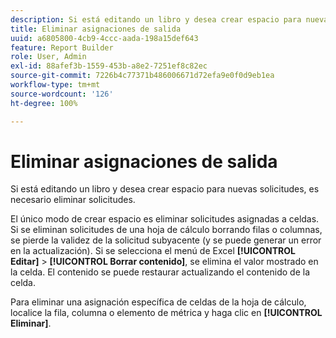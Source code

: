 ```yaml
---
description: Si está editando un libro y desea crear espacio para nuevas solicitudes, es necesario eliminar solicitudes.
title: Eliminar asignaciones de salida
uuid: a6805800-4cb9-4ccc-aada-198a15def643
feature: Report Builder
role: User, Admin
exl-id: 88afef3b-1559-453b-a8e2-7251ef8c82ec
source-git-commit: 7226b4c77371b486006671d72efa9e0f0d9eb1ea
workflow-type: tm+mt
source-wordcount: '126'
ht-degree: 100%

---
```


# Eliminar asignaciones de salida

Si está editando un libro y desea crear espacio para nuevas solicitudes, es necesario eliminar solicitudes.

El único modo de crear espacio es eliminar solicitudes asignadas a celdas. Si se eliminan solicitudes de una hoja de cálculo borrando filas o columnas, se pierde la validez de la solicitud subyacente (y se puede generar un error en la actualización). Si se selecciona el menú de Excel **[!UICONTROL Editar]** > **[!UICONTROL Borrar contenido]**, se elimina el valor mostrado en la celda. El contenido se puede restaurar actualizando el contenido de la celda.

Para eliminar una asignación específica de celdas de la hoja de cálculo, localice la fila, columna o elemento de métrica y haga clic en **[!UICONTROL Eliminar]**.
